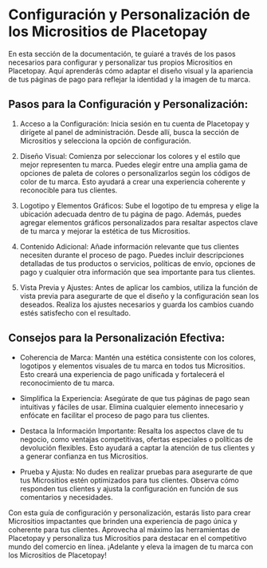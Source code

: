 # Configuración y Personalización de los Micrositios de Placetopay

En esta sección de la documentación, te guiaré a través de los pasos necesarios para configurar y personalizar tus propios Micrositios en Placetopay. Aquí aprenderás cómo adaptar el diseño visual y la apariencia de tus páginas de pago para reflejar la identidad y la imagen de tu marca.

## Pasos para la Configuración y Personalización:

1. Acceso a la Configuración: Inicia sesión en tu cuenta de Placetopay y dirígete al panel de administración. Desde allí, busca la sección de Micrositios y selecciona la opción de configuración.

2. Diseño Visual: Comienza por seleccionar los colores y el estilo que mejor representen tu marca. Puedes elegir entre una amplia gama de opciones de paleta de colores o personalizarlos según los códigos de color de tu marca. Esto ayudará a crear una experiencia coherente y reconocible para tus clientes.

3. Logotipo y Elementos Gráficos: Sube el logotipo de tu empresa y elige la ubicación adecuada dentro de tu página de pago. Además, puedes agregar elementos gráficos personalizados para resaltar aspectos clave de tu marca y mejorar la estética de tus Micrositios.

4. Contenido Adicional: Añade información relevante que tus clientes necesiten durante el proceso de pago. Puedes incluir descripciones detalladas de tus productos o servicios, políticas de envío, opciones de pago y cualquier otra información que sea importante para tus clientes.

5. Vista Previa y Ajustes: Antes de aplicar los cambios, utiliza la función de vista previa para asegurarte de que el diseño y la configuración sean los deseados. Realiza los ajustes necesarios y guarda los cambios cuando estés satisfecho con el resultado.

## Consejos para la Personalización Efectiva:

- Coherencia de Marca: Mantén una estética consistente con los colores, logotipos y elementos visuales de tu marca en todos tus Micrositios. Esto creará una experiencia de pago unificada y fortalecerá el reconocimiento de tu marca.

- Simplifica la Experiencia: Asegúrate de que tus páginas de pago sean intuitivas y fáciles de usar. Elimina cualquier elemento innecesario y enfócate en facilitar el proceso de pago para tus clientes.

- Destaca la Información Importante: Resalta los aspectos clave de tu negocio, como ventajas competitivas, ofertas especiales o políticas de devolución flexibles. Esto ayudará a captar la atención de tus clientes y a generar confianza en tus Micrositios.

- Prueba y Ajusta: No dudes en realizar pruebas para asegurarte de que tus Micrositios estén optimizados para tus clientes. Observa cómo responden tus clientes y ajusta la configuración en función de sus comentarios y necesidades.

Con esta guía de configuración y personalización, estarás listo para crear Micrositios impactantes que brinden una experiencia de pago única y coherente para tus clientes. Aprovecha al máximo las herramientas de Placetopay y personaliza tus Micrositios para destacar en el competitivo mundo del comercio en línea. ¡Adelante y eleva la imagen de tu marca con los Micrositios de Placetopay!